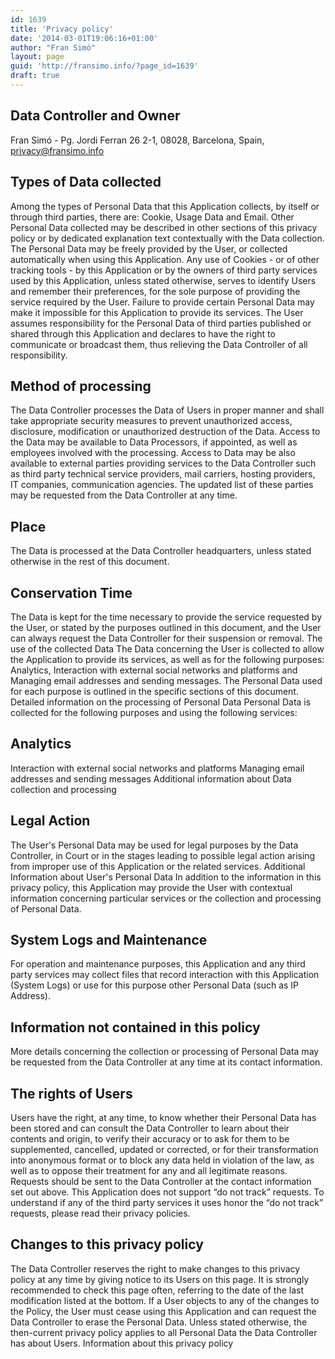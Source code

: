 ```yaml
---
id: 1639
title: 'Privacy policy'
date: '2014-03-01T19:06:16+01:00'
author: "Fran Simó"
layout: page
guid: 'http://fransimo.info/?page_id=1639'
draft: true
---
```


<h2>Data Controller and Owner</h2>
Fran Simó - Pg. Jordi Ferran 26 2-1, 08028, Barcelona, Spain,
<a href="mailto:privacy@fransimo.info">privacy@fransimo.info</a>
<h2>Types of Data collected</h2>
Among the types of Personal Data that this Application collects, by itself or through third parties, there are: Cookie, Usage Data and Email.
Other Personal Data collected may be described in other sections of this privacy policy or by dedicated explanation text contextually with the Data collection.
The Personal Data may be freely provided by the User, or collected automatically when using this Application.
Any use of Cookies - or of other tracking tools - by this Application or by the owners of third party services used by this Application, unless stated otherwise, serves to identify Users and remember their preferences, for the sole purpose of providing the service required by the User.
Failure to provide certain Personal Data may make it impossible for this Application to provide its services.
The User assumes responsibility for the Personal Data of third parties published or shared through this Application and declares to have the right to communicate or broadcast them, thus relieving the Data Controller of all responsibility.

<h2>Method of processing</h2>
The Data Controller processes the Data of Users in proper manner and shall take appropriate security measures to prevent unauthorized access, disclosure, modification or unauthorized destruction of the Data.
Access to the Data may be available to Data Processors, if appointed, as well as employees involved with the processing. Access to Data may be also available to external parties providing services to the Data Controller such as third party technical service providers, mail carriers, hosting providers, IT companies, communication agencies. The updated list of these parties may be requested from the Data Controller at any time.
<h2>Place</h2>
The Data is processed at the Data Controller headquarters, unless stated otherwise in the rest of this document.
<h2>Conservation Time</h2>
The Data is kept for the time necessary to provide the service requested by the User, or stated by the purposes outlined in this document, and the User can always request the Data Controller for their suspension or removal.
The use of the collected Data
The Data concerning the User is collected to allow the Application to provide its services, as well as for the following purposes: Analytics, Interaction with external social networks and platforms and Managing email addresses and sending messages.
The Personal Data used for each purpose is outlined in the specific sections of this document.
Detailed information on the processing of Personal Data
Personal Data is collected for the following purposes and using the following services:
<h2>Analytics</h2>
Interaction with external social networks and platforms
Managing email addresses and sending messages
Additional information about Data collection and processing
<h2>Legal Action</h2>
The User's Personal Data may be used for legal purposes by the Data Controller, in Court or in the stages leading to possible legal action arising from improper use of this Application or the related services.
Additional Information about User's Personal Data
In addition to the information in this privacy policy, this Application may provide the User with contextual information concerning particular services or the collection and processing of Personal Data.
<h2>System Logs and Maintenance</h2>
For operation and maintenance purposes, this Application and any third party services may collect files that record interaction with this Application (System Logs) or use for this purpose other Personal Data (such as IP Address).
<h2>Information not contained in this policy</h2>
More details concerning the collection or processing of Personal Data may be requested from the Data Controller at any time at its contact information.
<h2>The rights of Users</h2>
Users have the right, at any time, to know whether their Personal Data has been stored and can consult the Data Controller to learn about their contents and origin, to verify their accuracy or to ask for them to be supplemented, cancelled, updated or corrected, or for their transformation into anonymous format or to block any data held in violation of the law, as well as to oppose their treatment for any and all legitimate reasons. Requests should be sent to the Data Controller at the contact information set out above.
This Application does not support “do not track” requests.
To understand if any of the third party services it uses honor the “do not track” requests, please read their privacy policies.
<h2>Changes to this privacy policy</h2>
The Data Controller reserves the right to make changes to this privacy policy at any time by giving notice to its Users on this page. It is strongly recommended to check this page often, referring to the date of the last modification listed at the bottom. If a User objects to any of the changes to the Policy, the User must cease using this Application and can request the Data Controller to erase the Personal Data. Unless stated otherwise, the then-current privacy policy applies to all Personal Data the Data Controller has about Users.
Information about this privacy policy
